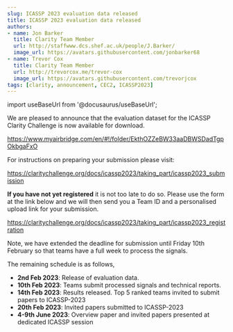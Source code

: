 ```yaml
---
slug: ICASSP 2023 evaluation data released
title: ICASSP 2023 evaluation data released
authors:
- name: Jon Barker
  title: Clarity Team Member
  url: http://staffwww.dcs.shef.ac.uk/people/J.Barker/
  image_url: https://avatars.githubusercontent.com/jonbarker68
- name: Trevor Cox
  title: Clarity Team Member
  url: http://trevorcox.me/trevor-cox
  image_url: https://avatars.githubusercontent.com/trevorjcox
tags: [clarity, announcement, CEC2, ICASSP2023]
---
```


import useBaseUrl from '@docusaurus/useBaseUrl';

We are pleased to announce that the evaluation dataset for the ICASSP Clarity Challenge is now available for download.

<https://www.myairbridge.com/en/#!/folder/EkthOZZeBW33aaDBWSDadTgpOkbgaFxO>

For instructions on preparing your submission please visit:

<https://claritychallenge.org/docs/icassp2023/taking_part/icassp2023_submission>

**If you have not yet registered** it is not too late to do so. Please use the form at the link below and we will then send you a Team ID and a personalised upload link for your submission.

<https://claritychallenge.org/docs/icassp2023/taking_part/icassp2023_registration>

Note, we have extended the deadline for submission until Friday 10th February so that teams have a full week to process the signals.

The remaining schedule is as follows,

- **2nd Feb 2023**: Release of evaluation data.
- **10th Feb 2023**: Teams submit processed signals and technical reports.
- **14th Feb 2023**: Results released. Top 5 ranked teams invited to submit papers to ICASSP-2023
- **20th Feb 2023**: Invited papers submitted to ICASSP-2023
- **4-9th June 2023**: Overview paper and invited papers presented at dedicated ICASSP session
